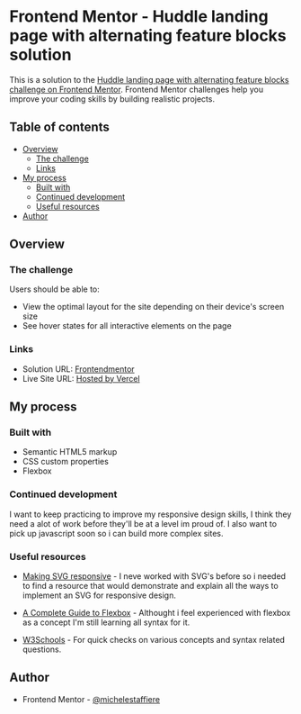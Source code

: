 # Frontend Mentor - Huddle landing page with alternating feature blocks solution

This is a solution to the [Huddle landing page with alternating feature blocks challenge on Frontend Mentor](https://www.frontendmentor.io/challenges/huddle-landing-page-with-alternating-feature-blocks-5ca5f5981e82137ec91a5100). Frontend Mentor challenges help you improve your coding skills by building realistic projects. 

## Table of contents

- [Overview](#overview)
  - [The challenge](#the-challenge)
  - [Links](#links)
- [My process](#my-process)
  - [Built with](#built-with)
  - [Continued development](#continued-development)
  - [Useful resources](#useful-resources)
- [Author](#author)

## Overview

### The challenge

Users should be able to:

- View the optimal layout for the site depending on their device's screen size
- See hover states for all interactive elements on the page

### Links

- Solution URL: [Frontendmentor](https://www.frontendmentor.io/solutions/huddle-landing-page-with-alternating-feature-blocks-FT-cZlTPYf)
- Live Site URL: [Hosted by Vercel](https://huddle-landing-page-parsk955m-michelestaffiere.vercel.app/)

## My process

### Built with

- Semantic HTML5 markup
- CSS custom properties
- Flexbox

### Continued development

I want to keep practicing to improve my responsive design skills, I think they need a alot of work before they'll be at a level im proud of. I also want to pick up javascript soon so i can build more complex sites. 


### Useful resources

- [Making SVG responsive](http://thenewcode.com/744/Make-SVG-Responsive) - I neve worked with SVG's before so i needed to find a resource that would demonstrate and explain all the ways to implement an SVG for responsive design.

- [A Complete Guide to Flexbox](https://css-tricks.com/snippets/css/a-guide-to-flexbox/) - Althought i feel experienced with flexbox as a concept I'm still learning all syntax for it.

- [W3Schools](https://www.w3schools.com/) - For quick checks on various concepts and syntax related questions.


## Author
- Frontend Mentor - [@michelestaffiere](https://www.frontendmentor.io/profile/michelestaffiere)

